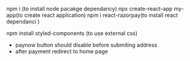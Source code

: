 
npm i  (to install node pacakge dependancy)
npx create-react-app my-app(to create react application)
npm i react-razorpay(to install react dependanci )
<!-- npm install react-native-razorpay --save
npm install razorpay -->
npm install styled-components (to use external css)


* paynow button should disable before submiting address 
* after payment redirect to home page
